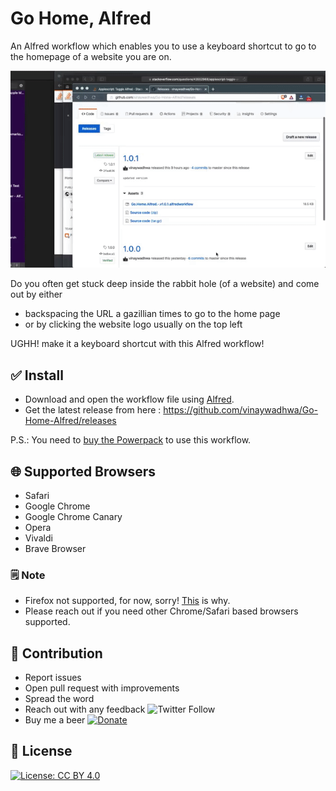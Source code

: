 # Go Home, Alfred
An Alfred workflow which enables you to use a keyboard shortcut to go to the homepage of a website you are on.

![Go Home | Demo](go_home_demo.gif)

Do you often get stuck deep inside the rabbit hole (of a website) and come out by either 
- backspacing the URL a gazillian times to go to the home page 
- or by clicking the website logo usually on the top left

UGHH! make it a keyboard shortcut with this Alfred workflow!

## ✅ Install

- Download and open the workflow file using [Alfred](https://www.alfredapp.com/).
- Get the latest release from here : https://github.com/vinaywadhwa/Go-Home-Alfred/releases


P.S.: You need to [buy the Powerpack](https://buy.alfredapp.com/) to use this workflow.


## 🌐 Supported Browsers
- Safari
- Google Chrome
- Google Chrome Canary
- Opera
- Vivaldi
- Brave Browser

### 🗒 Note
- Firefox not supported, for now, sorry! [This](https://www.alfredforum.com/topic/2013-how-to-get-frontmost-tab%E2%80%99s-url-and-title-of-various-browsers/) is why.
- Please reach out if you need other Chrome/Safari based browsers supported.


## 👬 Contribution

- Report issues
- Open pull request with improvements
- Spread the word
- Reach out with any feedback ![Twitter Follow](https://img.shields.io/twitter/follow/vinayw?style=social)
- Buy me a beer [![Donate](https://img.shields.io/badge/Donate-PayPal-green.svg)](https://www.paypal.me/vinaywadhwa)

## 🏅 License

[![License: CC BY 4.0](https://img.shields.io/badge/License-CC%20BY%204.0-lightgrey.svg)](https://creativecommons.org/licenses/by/4.0/)

